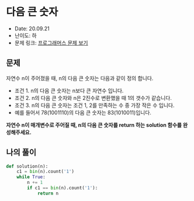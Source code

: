 # 다음 큰 숫자
* Date: 20.09.21
* 난이도: 하
* 문제 링크: [프로그래머스 문제 보기](https://programmers.co.kr/learn/courses/30/lessons/12911)

## 문제
자연수 n이 주어졌을 때, n의 다음 큰 숫자는 다음과 같이 정의 합니다.

* 조건 1. n의 다음 큰 숫자는 n보다 큰 자연수 입니다.  
* 조건 2. n의 다음 큰 숫자와 n은 2진수로 변환했을 때 1의 갯수가 같습니다.  
* 조건 3. n의 다음 큰 숫자는 조건 1, 2를 만족하는 수 중 가장 작은 수 입니다.  
* 예를 들어서 78(1001110)의 다음 큰 숫자는 83(1010011)입니다.  

**자연수 n이 매개변수로 주어질 때, n의 다음 큰 숫자를 return 하는 solution 함수를 완성해주세요.**

## 나의 풀이
```python
def solution(n):
    c1 = bin(n).count('1')
    while True:
        n += 1
        if c1 == bin(n).count('1'):
            return n
```
